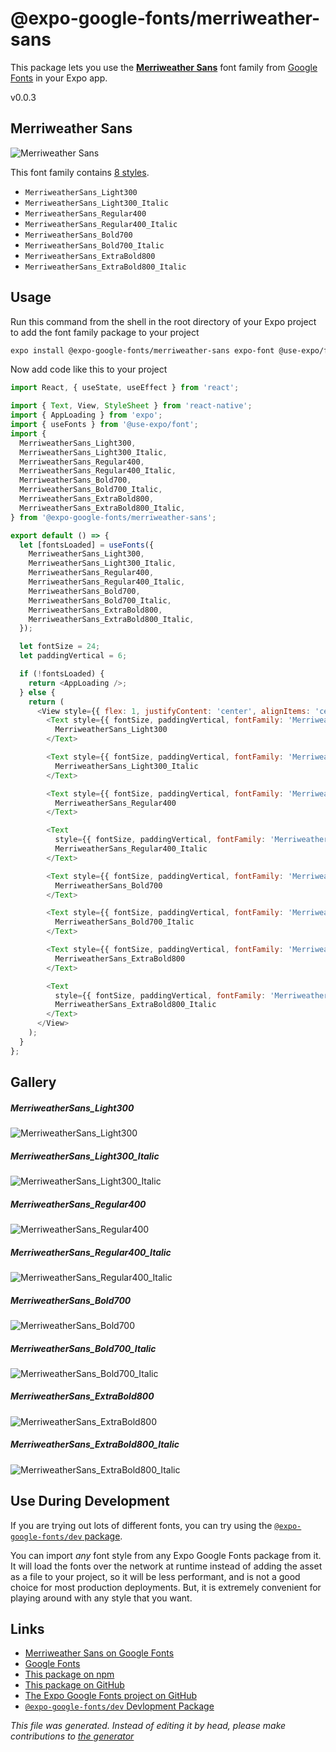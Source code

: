 # @expo-google-fonts/merriweather-sans

This package lets you use the [**Merriweather Sans**](https://fonts.google.com/specimen/Merriweather+Sans) font family from [Google Fonts](https://fonts.google.com/) in your Expo app.

v0.0.3

## Merriweather Sans

![Merriweather Sans](./font-family.png)

This font family contains [8 styles](#gallery).

- `MerriweatherSans_Light300`
- `MerriweatherSans_Light300_Italic`
- `MerriweatherSans_Regular400`
- `MerriweatherSans_Regular400_Italic`
- `MerriweatherSans_Bold700`
- `MerriweatherSans_Bold700_Italic`
- `MerriweatherSans_ExtraBold800`
- `MerriweatherSans_ExtraBold800_Italic`

## Usage

Run this command from the shell in the root directory of your Expo project to add the font family package to your project
```sh
expo install @expo-google-fonts/merriweather-sans expo-font @use-expo/font
```

Now add code like this to your project
```js
import React, { useState, useEffect } from 'react';

import { Text, View, StyleSheet } from 'react-native';
import { AppLoading } from 'expo';
import { useFonts } from '@use-expo/font';
import {
  MerriweatherSans_Light300,
  MerriweatherSans_Light300_Italic,
  MerriweatherSans_Regular400,
  MerriweatherSans_Regular400_Italic,
  MerriweatherSans_Bold700,
  MerriweatherSans_Bold700_Italic,
  MerriweatherSans_ExtraBold800,
  MerriweatherSans_ExtraBold800_Italic,
} from '@expo-google-fonts/merriweather-sans';

export default () => {
  let [fontsLoaded] = useFonts({
    MerriweatherSans_Light300,
    MerriweatherSans_Light300_Italic,
    MerriweatherSans_Regular400,
    MerriweatherSans_Regular400_Italic,
    MerriweatherSans_Bold700,
    MerriweatherSans_Bold700_Italic,
    MerriweatherSans_ExtraBold800,
    MerriweatherSans_ExtraBold800_Italic,
  });

  let fontSize = 24;
  let paddingVertical = 6;

  if (!fontsLoaded) {
    return <AppLoading />;
  } else {
    return (
      <View style={{ flex: 1, justifyContent: 'center', alignItems: 'center' }}>
        <Text style={{ fontSize, paddingVertical, fontFamily: 'MerriweatherSans_Light300' }}>
          MerriweatherSans_Light300
        </Text>

        <Text style={{ fontSize, paddingVertical, fontFamily: 'MerriweatherSans_Light300_Italic' }}>
          MerriweatherSans_Light300_Italic
        </Text>

        <Text style={{ fontSize, paddingVertical, fontFamily: 'MerriweatherSans_Regular400' }}>
          MerriweatherSans_Regular400
        </Text>

        <Text
          style={{ fontSize, paddingVertical, fontFamily: 'MerriweatherSans_Regular400_Italic' }}>
          MerriweatherSans_Regular400_Italic
        </Text>

        <Text style={{ fontSize, paddingVertical, fontFamily: 'MerriweatherSans_Bold700' }}>
          MerriweatherSans_Bold700
        </Text>

        <Text style={{ fontSize, paddingVertical, fontFamily: 'MerriweatherSans_Bold700_Italic' }}>
          MerriweatherSans_Bold700_Italic
        </Text>

        <Text style={{ fontSize, paddingVertical, fontFamily: 'MerriweatherSans_ExtraBold800' }}>
          MerriweatherSans_ExtraBold800
        </Text>

        <Text
          style={{ fontSize, paddingVertical, fontFamily: 'MerriweatherSans_ExtraBold800_Italic' }}>
          MerriweatherSans_ExtraBold800_Italic
        </Text>
      </View>
    );
  }
};

```

## Gallery

##### MerriweatherSans_Light300
![MerriweatherSans_Light300](./f616380e06211b4f761656da4fa581a7d0342e10ef56f5be45bee9306dfc3a9b.ttf.png)

##### MerriweatherSans_Light300_Italic
![MerriweatherSans_Light300_Italic](./05ca1d14a17191d43a6d7622e29059462800af4da0f507c95243b2bad8fa630c.ttf.png)

##### MerriweatherSans_Regular400
![MerriweatherSans_Regular400](./6bed429e28f419d7f2a83544104f8c0561a37b088ae9f84c2bcd7400c2589dea.ttf.png)

##### MerriweatherSans_Regular400_Italic
![MerriweatherSans_Regular400_Italic](./2064c7a30f875f7364657c94031f67a4ec37225a03e604d81190ef884df6b744.ttf.png)

##### MerriweatherSans_Bold700
![MerriweatherSans_Bold700](./fa38d2e5c8adaa4e200490a344d5cf28495405d0d83c6a0620bef8510853c9ac.ttf.png)

##### MerriweatherSans_Bold700_Italic
![MerriweatherSans_Bold700_Italic](./5c33c69255f4345f6510aeb92fb1edd05495c99313368face8b8c9f996bf5545.ttf.png)

##### MerriweatherSans_ExtraBold800
![MerriweatherSans_ExtraBold800](./344758d11e4f83c18b0998f11d76dfc215dabfffa863207739c8a99248ec5f89.ttf.png)

##### MerriweatherSans_ExtraBold800_Italic
![MerriweatherSans_ExtraBold800_Italic](./45321dfdc3c655bfed2b7abc7fb30131d49e307233bf42d8a8d477135890fc04.ttf.png)


## Use During Development

If you are trying out lots of different fonts, you can try using the [`@expo-google-fonts/dev` package](https://www.npmjs.com/package/@expo-google-fonts/dev).

You can import *any* font style from any Expo Google Fonts package from it. It will load the fonts
over the network at runtime instead of adding the asset as a file to your project, so it will be 
less performant, and is not a good choice for most production deployments. But, it is extremely convenient
for playing around with any style that you want.

## Links

- [Merriweather Sans on Google Fonts](https://fonts.google.com/specimen/Merriweather+Sans)
- [Google Fonts](https://fonts.google.com/)
- [This package on npm](https://www.npmjs.com/package/@expo-google-fonts/merriweather-sans)
- [This package on GitHub](https://github.com/expo/google-fonts/tree/master/font-packages/merriweather-sans)
- [The Expo Google Fonts project on GitHub](https://github.com/expo/google-fonts)
- [`@expo-google-fonts/dev` Devlopment Package](https://github.com/expo/google-fonts/tree/master/font-packages/dev)


*This file was generated. Instead of editing it by head, please make contributions to [the generator](https://github.com/expo/google-fonts/tree/master/packages/generator)*
